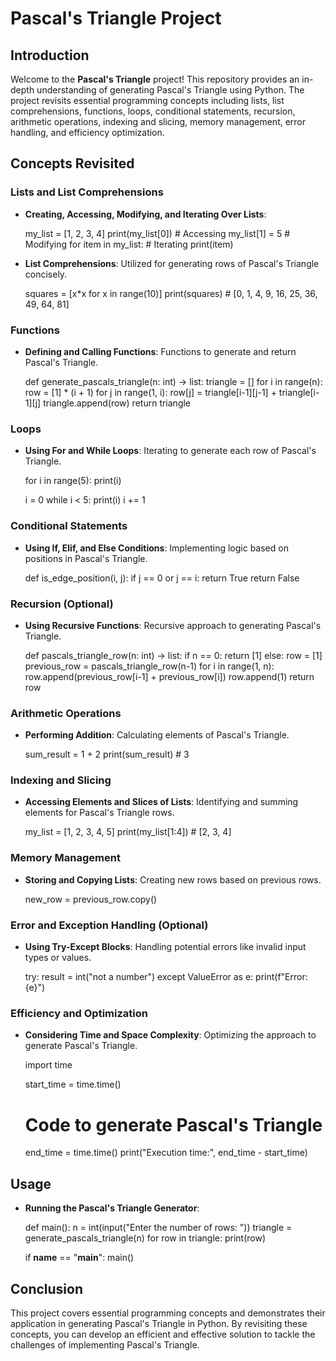 
# Pascal's Triangle Project

## Introduction
Welcome to the **Pascal's Triangle** project! This repository provides an in-depth understanding of generating Pascal's Triangle using Python. The project revisits essential programming concepts including lists, list comprehensions, functions, loops, conditional statements, recursion, arithmetic operations, indexing and slicing, memory management, error handling, and efficiency optimization.

## Concepts Revisited

### Lists and List Comprehensions
- **Creating, Accessing, Modifying, and Iterating Over Lists**:
  
  my_list = [1, 2, 3, 4]
  print(my_list[0])  # Accessing
  my_list[1] = 5     # Modifying
  for item in my_list:  # Iterating
      print(item)
  

- **List Comprehensions**:
  Utilized for generating rows of Pascal's Triangle concisely.
  
  squares = [x*x for x in range(10)]
  print(squares)  # [0, 1, 4, 9, 16, 25, 36, 49, 64, 81]
  

### Functions
- **Defining and Calling Functions**:
  Functions to generate and return Pascal's Triangle.
  
  def generate_pascals_triangle(n: int) -> list:
      triangle = []
      for i in range(n):
          row = [1] * (i + 1)
          for j in range(1, i):
              row[j] = triangle[i-1][j-1] + triangle[i-1][j]
          triangle.append(row)
      return triangle
  

### Loops
- **Using For and While Loops**:
  Iterating to generate each row of Pascal's Triangle.
  
  for i in range(5):
      print(i)
  
  i = 0
  while i < 5:
      print(i)
      i += 1
  

### Conditional Statements
- **Using If, Elif, and Else Conditions**:
  Implementing logic based on positions in Pascal's Triangle.
  
  def is_edge_position(i, j):
      if j == 0 or j == i:
          return True
      return False
  

### Recursion (Optional)
- **Using Recursive Functions**:
  Recursive approach to generating Pascal's Triangle.
  
  def pascals_triangle_row(n: int) -> list:
      if n == 0:
          return [1]
      else:
          row = [1]
          previous_row = pascals_triangle_row(n-1)
          for i in range(1, n):
              row.append(previous_row[i-1] + previous_row[i])
          row.append(1)
          return row
  

### Arithmetic Operations
- **Performing Addition**:
  Calculating elements of Pascal's Triangle.
  
  sum_result = 1 + 2
  print(sum_result)  # 3
  

### Indexing and Slicing
- **Accessing Elements and Slices of Lists**:
  Identifying and summing elements for Pascal's Triangle rows.
  
  my_list = [1, 2, 3, 4, 5]
  print(my_list[1:4])  # [2, 3, 4]
  

### Memory Management
- **Storing and Copying Lists**:
  Creating new rows based on previous rows.
  
  new_row = previous_row.copy()
  

### Error and Exception Handling (Optional)
- **Using Try-Except Blocks**:
  Handling potential errors like invalid input types or values.
  
  try:
      result = int("not a number")
  except ValueError as e:
      print(f"Error: {e}")
  

### Efficiency and Optimization
- **Considering Time and Space Complexity**:
  Optimizing the approach to generate Pascal's Triangle.
  
  import time

  start_time = time.time()
  # Code to generate Pascal's Triangle
  end_time = time.time()
  print("Execution time:", end_time - start_time)
  

## Usage
- **Running the Pascal's Triangle Generator**:
  
  def main():
      n = int(input("Enter the number of rows: "))
      triangle = generate_pascals_triangle(n)
      for row in triangle:
          print(row)

  if __name__ == "__main__":
      main()
  

## Conclusion
This project covers essential programming concepts and demonstrates their application in generating Pascal's Triangle in Python. By revisiting these concepts, you can develop an efficient and effective solution to tackle the challenges of implementing Pascal's Triangle.

